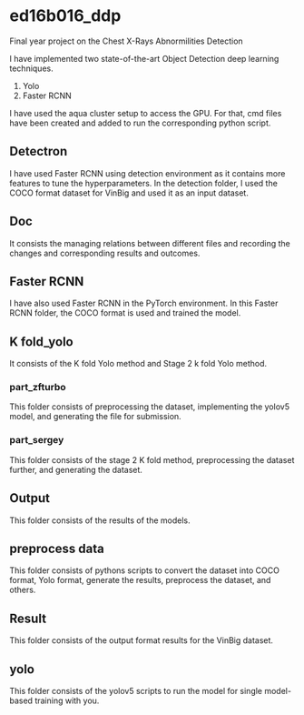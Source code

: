 # ed16b016_ddp
Final year project on the Chest X-Rays Abnormilities Detection 


I have implemented two state-of-the-art Object Detection deep learning techniques.

1) Yolo
2) Faster RCNN

I have used the aqua cluster setup to access the GPU. For that, cmd files have been created and added to run the corresponding python script.

## Detectron

I have used Faster RCNN using detection environment as it contains more features to tune the hyperparameters. In the detection folder, I used the COCO format dataset for VinBig and used it as an input dataset.

## Doc

It consists the managing relations between different files and recording the changes and corresponding results and outcomes.

## Faster RCNN

I have also used Faster RCNN in the PyTorch environment. In this Faster RCNN folder, the COCO format is used and trained the model.

## K fold_yolo

It consists of the K fold Yolo method and Stage 2 k fold Yolo method.

### part_zfturbo

This folder consists of preprocessing the dataset, implementing the yolov5 model, and generating the file for submission.

### part_sergey

This folder consists of the stage 2 K fold method, preprocessing the dataset further, and generating the dataset.

## Output

This folder consists of the results of the models.

## preprocess data

This folder consists of pythons scripts to convert the dataset into COCO format, Yolo format, generate the results, preprocess the dataset, and others.

## Result

This folder consists of the output format results for the VinBig dataset.

## yolo

This folder consists of the yolov5 scripts to run the model for single model-based training with you. 
